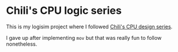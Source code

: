 # Chili's CPU logic series

This is my logisim project where I followed [Chili's CPU design series](https://youtube.com/playlist?list=PLqCJpWy5Fohdz6Nu2yG6Loubocqk3sRNR).

I gave up after implementing `mov` but that was really fun to follow nonetheless.
